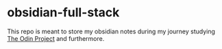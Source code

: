 # obsidian-full-stack

This repo is meant to store my obsidian notes during my journey studying [The Odin Project](https://www.theodinproject.com/) and furthermore.